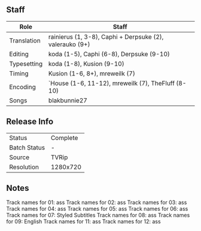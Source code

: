 ## Staff

| Role              | Staff                                                    |
|-------------------|----------------------------------------------------------|
| Translation       | rainierus (1, 3-8), Caphi + Derpsuke (2), valerauko (9+) |
| Editing           | koda (1-5), Caphi (6-8), Derpsuke (9-10)                 |
| Typesetting       | koda (1-8), Kusion (9-10)                                |
| Timing            | Kusion (1-6, 8+), mreweilk (7)                           |
| Encoding          | `House (1-6, 11-12), mreweilk (7), TheFluff (8-10)       |
| Songs             | blakbunnie27                                             |

## Release Info

|              |           |
|--------------|-----------|
| Status       | Complete  |
| Batch Status | -         |
| Source       | TVRip     |
| Resolution   | 1280x720  |

## Notes
Track names for 01: ass
Track names for 02: ass
Track names for 03: ass
Track names for 04: ass
Track names for 05: ass
Track names for 06: ass
Track names for 07: Styled Subtitles
Track names for 08: ass
Track names for 09: English
Track names for 11: ass
Track names for 12: ass
